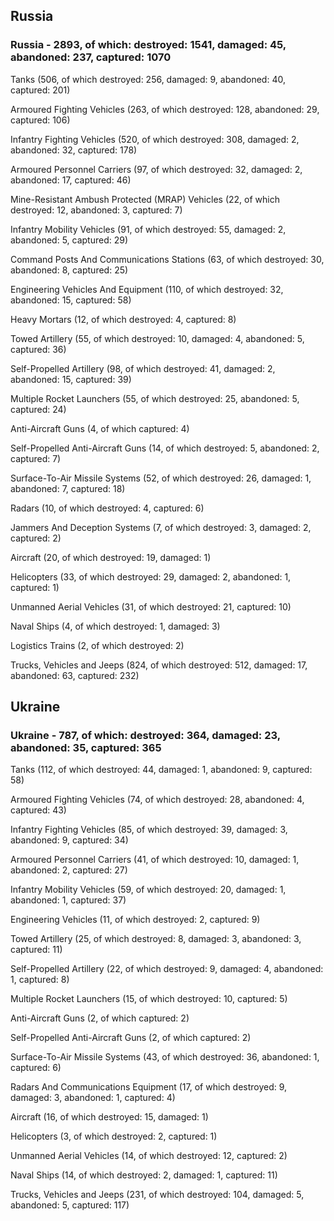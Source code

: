 
 
 ## Russia
 
 ### Russia - 2893, of which: destroyed: 1541, damaged: 45, abandoned: 237, captured: 1070

 

 

 Tanks (506, of which destroyed: 256, damaged: 9, abandoned: 40, captured: 201)

 Armoured Fighting Vehicles (263, of which destroyed: 128, abandoned: 29, captured: 106)

 Infantry Fighting Vehicles (520, of which destroyed: 308, damaged: 2, abandoned: 32, captured: 178)

 Armoured Personnel Carriers (97, of which destroyed: 32, damaged: 2, abandoned: 17, captured: 46)

 Mine-Resistant Ambush Protected (MRAP) Vehicles (22, of which destroyed: 12, abandoned: 3, captured: 7)

 Infantry Mobility Vehicles (91, of which destroyed: 55, damaged: 2, abandoned: 5, captured: 29)

 Command Posts And Communications Stations (63, of which destroyed: 30, abandoned: 8, captured: 25)

 Engineering Vehicles And Equipment (110, of which destroyed: 32, abandoned: 15, captured: 58)

 Heavy Mortars (12, of which destroyed: 4, captured: 8)

 Towed Artillery (55, of which destroyed: 10, damaged: 4, abandoned: 5, captured: 36)

 Self-Propelled Artillery (98, of which destroyed: 41, damaged: 2, abandoned: 15, captured: 39)

 Multiple Rocket Launchers (55, of which destroyed: 25, abandoned: 5, captured: 24)

 Anti-Aircraft Guns (4, of which captured: 4)

 Self-Propelled Anti-Aircraft Guns (14, of which destroyed: 5, abandoned: 2, captured: 7)

 Surface-To-Air Missile Systems (52, of which destroyed: 26, damaged: 1, abandoned: 7, captured: 18)

 Radars (10, of which destroyed: 4, captured: 6)

 Jammers And Deception Systems (7, of which destroyed: 3, damaged: 2, captured: 2)

 Aircraft (20, of which destroyed: 19, damaged: 1)

 Helicopters (33, of which destroyed: 29, damaged: 2, abandoned: 1, captured: 1)

 Unmanned Aerial Vehicles (31, of which destroyed: 21, captured: 10)

 Naval Ships (4, of which destroyed: 1, damaged: 3)

 Logistics Trains (2, of which destroyed: 2)

 Trucks, Vehicles and Jeeps (824, of which destroyed: 512, damaged: 17, abandoned: 63, captured: 232)

 
 
 ## Ukraine
 
 ### Ukraine - 787, of which: destroyed: 364, damaged: 23, abandoned: 35, captured: 365

 

 

 Tanks (112, of which destroyed: 44, damaged: 1, abandoned: 9, captured: 58)

 Armoured Fighting Vehicles (74, of which destroyed: 28, abandoned: 4, captured: 43)

 Infantry Fighting Vehicles (85, of which destroyed: 39, damaged: 3, abandoned: 9, captured: 34)

 Armoured Personnel Carriers (41, of which destroyed: 10, damaged: 1, abandoned: 2, captured: 27)

 Infantry Mobility Vehicles (59, of which destroyed: 20, damaged: 1, abandoned: 1, captured: 37)

 Engineering Vehicles (11, of which destroyed: 2, captured: 9)

 Towed Artillery (25, of which destroyed: 8, damaged: 3, abandoned: 3, captured: 11)

 Self-Propelled Artillery (22, of which destroyed: 9, damaged: 4, abandoned: 1, captured: 8)

 Multiple Rocket Launchers (15, of which destroyed: 10, captured: 5)

 Anti-Aircraft Guns (2, of which captured: 2)

 Self-Propelled Anti-Aircraft Guns (2, of which captured: 2)

 Surface-To-Air Missile Systems (43, of which destroyed: 36, abandoned: 1, captured: 6)

 

 

 Radars And Communications Equipment (17, of which destroyed: 9, damaged: 3, abandoned: 1, captured: 4)

 Aircraft (16, of which destroyed: 15, damaged: 1)

 Helicopters (3, of which destroyed: 2, captured: 1)

 Unmanned Aerial Vehicles (14, of which destroyed: 12, captured: 2)

 Naval Ships (14, of which destroyed: 2, damaged: 1, captured: 11)

 Trucks, Vehicles and Jeeps (231, of which destroyed: 104, damaged: 5, abandoned: 5, captured: 117)

